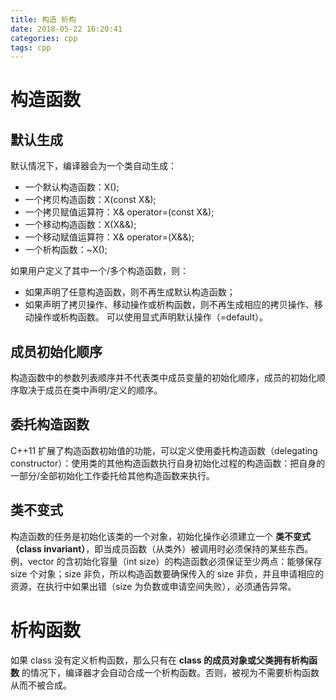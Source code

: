 ```yaml
---
title: 构造 析构
date: 2018-05-22 16:20:41
categories: cpp
tags: cpp
---
```

# 构造函数
## 默认生成
默认情况下，编译器会为一个类自动生成：
* 一个默认构造函数：X();
* 一个拷贝构造函数：X(const X&);
* 一个拷贝赋值运算符：X& operator=(const X&);
* 一个移动构造函数：X(X&&);
* 一个移动赋值运算符：X& operator=(X&&);
* 一个析构函数：~X();

如果用户定义了其中一个/多个构造函数，则：
* 如果声明了任意构造函数，则不再生成默认构造函数；
* 如果声明了拷贝操作、移动操作或析构函数，则不再生成相应的拷贝操作、移动操作或析构函数。
可以使用显式声明默认操作（=default）。

## 成员初始化顺序
构造函数中的参数列表顺序并不代表类中成员变量的初始化顺序，成员的初始化顺序取决于成员在类中声明/定义的顺序。

## 委托构造函数
C++11 扩展了构造函数初始值的功能，可以定义使用委托构造函数（delegating constructor）：使用类的其他构造函数执行自身初始化过程的构造函数：把自身的一部分/全部初始化工作委托给其他构造函数来执行。

## 类不变式
构造函数的任务是初始化该类的一个对象，初始化操作必须建立一个 **类不变式（class invariant）**，即当成员函数（从类外）被调用时必须保持的某些东西。例，vector 的含初始化容量（int size）的构造函数必须保证至少两点：能够保存 size 个对象；size 非负，所以构造函数要确保传入的 size 非负，并且申请相应的资源，在执行中如果出错（size 为负数或申请空间失败），必须通告异常。



# 析构函数
如果 class 没有定义析构函数，那么只有在 **class 的成员对象或父类拥有析构函数** 的情况下，编译器才会自动合成一个析构函数。否则，被视为不需要析构函数从而不被合成。